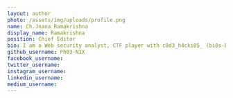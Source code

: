```yaml
---
layout: author
photo: /assets/img/uploads/profile.png
name: Ch.Jnana Ramakrishna
display_name: Ramakrishna
position: Chief Editor
bio: I am a Web security analyst, CTF player with c0d3_h4cki05_ (bi0s-Bangalore), Electronics Communication Engineering undergraduate.
github_username: Ph03-N1X
facebook_username: 
twitter_username: 
instagram_username: 
linkedin_username: 
medium_username: 
---
```


